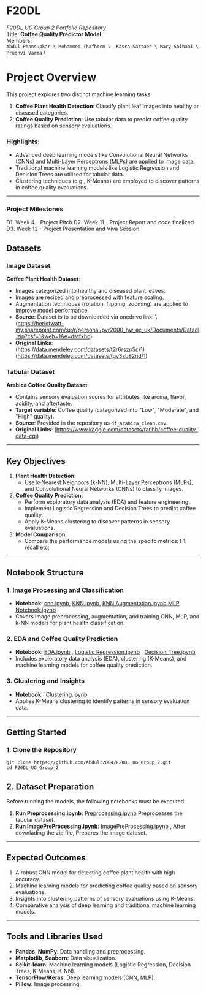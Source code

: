 # F20DL
_F20DL UG Group 2 Portfolio Repository_ \
Title: **Coffee Quality Predictor Model** \
Members: \
` Abdul Phansupkar \
Mohammed Thafheem \ 
Kasra Sartaee \
Mary Shihani \
Prudhvi Varma ` \


# Project Overview
This project explores two distinct machine learning tasks:
1. **Coffee Plant Health Detection**: Classify plant leaf images into healthy or diseased categories.
2. **Coffee Quality Prediction**: Use tabular data to predict coffee quality ratings based on sensory evaluations.

### Highlights:
- Advanced deep learning models like Convolutional Neural Networks (CNNs) and Multi-Layer Perceptrons (MLPs) are applied to image data.
- Traditional machine learning models like Logistic Regression and Decision Trees are utilized for tabular data.
- Clustering techniques (e.g., K-Means) are employed to discover patterns in coffee quality evaluations.

---
### Project Milestones
D1. Week 4 - Project Pitch
D2. Week 11 - Project Report and code finalized 
D3. Week 12 - Project Presentation and Viva Session

## Datasets

### Image Dataset
**Coffee Plant Health Dataset**:
- Images categorized into healthy and diseased plant leaves.
- Images are resized and preprocessed with feature scaling.
- Augmentation techniques (rotation, flipping, zooming) are applied to improve model performance.
- **Source**: Dataset is to be downloaded via onedrive link: \ (https://heriotwatt-my.sharepoint.com/:u:/r/personal/pvr2000_hw_ac_uk/Documents/Datadl.zip?csf=1&web=1&e=dMfxho).
- **Original Links**: \
(https://data.mendeley.com/datasets/t2r6rszp5c/1) \
(https://data.mendeley.com/datasets/tgv3zb82nd/1) 

### Tabular Dataset
**Arabica Coffee Quality Dataset**:
- Contains sensory evaluation scores for attributes like aroma, flavor, acidity, and aftertaste.
- **Target variable**: Coffee quality (categorized into "Low", "Moderate", and "High" quality).
- **Source**: Provided in the repository as `df_arabica_clean.csv`.
- **Original Links**: 
(https://www.kaggle.com/datasets/fatihb/coffee-quality-data-cqi)
---

## Key Objectives

1. **Plant Health Detection**:
   - Use k-Nearest Neighbors (k-NN), Multi-Layer Perceptrons (MLPs), and Convolutional Neural Networks (CNNs) to classify images.
2. **Coffee Quality Prediction**:
   - Perform exploratory data analysis (EDA) and feature engineering.
   - Implement Logistic Regression and Decision Trees to predict coffee quality.
   - Apply K-Means clustering to discover patterns in sensory evaluations.
3. **Model Comparison**:
   - Compare the performance models using the specifc metrics: F1, recall etc;

---

## Notebook Structure

### 1. Image Processing and Classification
- **Notebook**: [cnn.ipynb](https://github.com/abdulr2004/F20DL_UG_Group_2/blob/main/notebooks/cnn.ipynb), [KNN.ipynb](https://github.com/abdulr2004/F20DL_UG_Group_2/blob/main/notebooks/KNN.ipynb),   [KNN Augmentation.ipynb](https://github.com/abdulr2004/F20DL_UG_Group_2/blob/main/notebooks/KNN_Augmentation.ipynb),[MLP Notebook.ipynb](https://github.com/abdulr2004/F20DL_UG_Group_2/blob/main/notebooks/MLP%20Notebook.ipynb)  
- Covers image preprocessing, augmentation, and training CNN, MLP, and k-NN models for plant health classification.









### 2. EDA and Coffee Quality Prediction
- **Notebook**: [EDA.ipynb](https://github.com/abdulr2004/F20DL_UG_Group_2/blob/main/notebooks/EDA.ipynb)
, [Logistic Regression.ipynb](https://github.com/abdulr2004/F20DL_UG_Group_2/blob/main/notebooks/Logistic%20Regression.ipynb)  , [Decision_Tree.ipynb](https://github.com/abdulr2004/F20DL_UG_Group_2/blob/main/notebooks/Decision_Tree.ipynb)  
- Includes exploratory data analysis (EDA), clustering (K-Means), and machine learning models for coffee quality prediction.

### 3. Clustering and Insights
- **Notebook**: `[Clustering.ipynb](https://github.com/abdulr2004/F20DL_UG_Group_2/blob/main/notebooks/Clustering.ipynb)  
- Applies K-Means clustering to identify patterns in sensory evaluation data.

---

## Getting Started

### 1. Clone the Repository
```
git clone https://github.com/abdulr2004/F20DL_UG_Group_2.git
cd F20DL_UG_Group_2
```



## 2. Dataset Preparation
Before running the models, the following notebooks must be executed:

1. **Run Preprocessing.ipynb**: [Preprocessing.ipynb](https://github.com/abdulr2004/F20DL_UG_Group_2/blob/main/notebooks/Preprocessing.ipynb) Preprocesses the tabular dataset.
2. **Run ImagePreProcessing.ipynb**: [ImagePreProcessing.ipynb](https://github.com/abdulr2004/F20DL_UG_Group_2/blob/main/notebooks/ImagePreProcessing.ipynb) , After downlading the zip file, Prepares the image dataset.

---

## Expected Outcomes

1. A robust CNN model for detecting coffee plant health with high accuracy.
2. Machine learning models for predicting coffee quality based on sensory evaluations.
3. Insights into clustering patterns of sensory evaluations using K-Means.
4. Comparative analysis of deep learning and traditional machine learning models.

---

## Tools and Libraries Used

- **Pandas**, **NumPy**: Data handling and preprocessing.
- **Matplotlib**, **Seaborn**: Data visualization.
- **Scikit-learn**: Machine learning models (Logistic Regression, Decision Trees, K-Means, K-NN).
- **TensorFlow/Keras**: Deep learning models (CNN, MLP).
- **Pillow**: Image processing.
